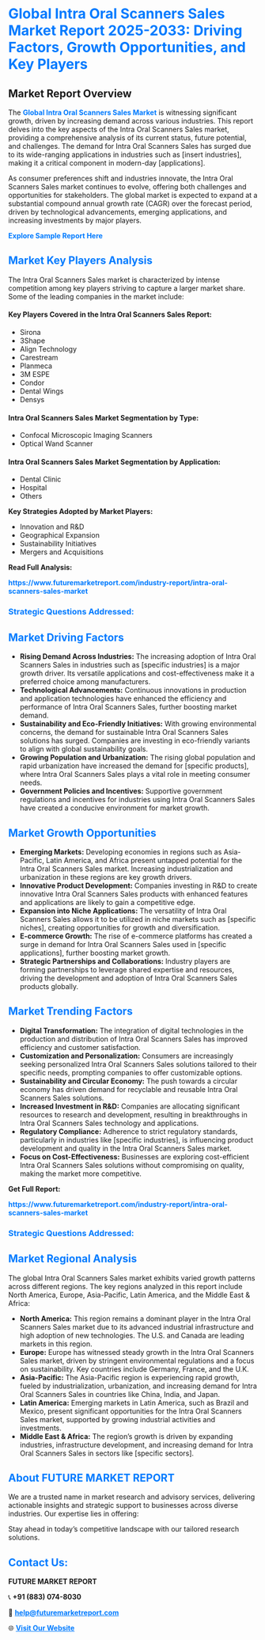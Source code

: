 <h1 style="color: #007BFF;">Global Intra Oral Scanners Sales Market Report 2025-2033: Driving Factors, Growth Opportunities, and Key Players</h1>

<section id="overview">
<h2>Market Report Overview</h2>
<p>The <a href="https://www.futuremarketreport.com/industry-report/intra-oral-scanners-sales-market" style="color: #007BFF; text-decoration: none;"><strong>Global Intra Oral Scanners Sales Market</strong></a> is witnessing significant growth, driven by increasing demand across various industries. This report delves into the key aspects of the Intra Oral Scanners Sales market, providing a comprehensive analysis of its current status, future potential, and challenges. The demand for Intra Oral Scanners Sales has surged due to its wide-ranging applications in industries such as [insert industries], making it a critical component in modern-day [applications].</p>
<p>As consumer preferences shift and industries innovate, the Intra Oral Scanners Sales market continues to evolve, offering both challenges and opportunities for stakeholders. The global market is expected to expand at a substantial compound annual growth rate (CAGR) over the forecast period, driven by technological advancements, emerging applications, and increasing investments by major players.</p>
</section>

<section id="overview">
<p><a href="https://www.futuremarketreport.com/request-sample/reportId=109192" style="color: #007BFF; text-decoration: none;"><strong>Explore Sample Report Here</strong></a></p>
</section>

<section id="key-players">
<h2 style="color: #007BFF;">Market Key Players Analysis</h2>
<p>The Intra Oral Scanners Sales market is characterized by intense competition among key players striving to capture a larger market share. Some of the leading companies in the market include:</p>
<h4>Key Players Covered in the Intra Oral Scanners Sales Report:</h4>
<ul><li>Sirona</li><li>3Shape</li><li>Align Technology</li><li>Carestream</li><li>Planmeca</li><li>3M ESPE</li><li>Condor</li><li>Dental Wings</li><li>Densys</li></ul>
<h4>Intra Oral Scanners Sales Market Segmentation by Type:</h4>
<ul><li>Confocal Microscopic Imaging Scanners</li><li>Optical Wand Scanner</li></ul>

<h4>Intra Oral Scanners Sales Market Segmentation by Application:</h4>
<ul><li>Dental Clinic</li><li>Hospital</li><li>Others</li></ul>
<p><strong>Key Strategies Adopted by Market Players:</strong></p>
<ul>
<li>Innovation and R&D</li>
<li>Geographical Expansion</li>
<li>Sustainability Initiatives</li>
<li>Mergers and Acquisitions</li>
</ul>
</section>

<section>
<p><strong>Read Full Analysis: </strong></p><a href="https://www.futuremarketreport.com/industry-report/intra-oral-scanners-sales-market" style="color: #007BFF; text-decoration: none;"><strong>https://www.futuremarketreport.com/industry-report/intra-oral-scanners-sales-market</strong></a>
<h3 style="color: #007BFF;">Strategic Questions Addressed:</h3>
</section>

<section id="driving-factors">
<h2 style="color: #007BFF;">Market Driving Factors</h2>
<ul>
<li><strong>Rising Demand Across Industries:</strong> The increasing adoption of Intra Oral Scanners Sales in industries such as [specific industries] is a major growth driver. Its versatile applications and cost-effectiveness make it a preferred choice among manufacturers.</li>
<li><strong>Technological Advancements:</strong> Continuous innovations in production and application technologies have enhanced the efficiency and performance of Intra Oral Scanners Sales, further boosting market demand.</li>
<li><strong>Sustainability and Eco-Friendly Initiatives:</strong> With growing environmental concerns, the demand for sustainable Intra Oral Scanners Sales solutions has surged. Companies are investing in eco-friendly variants to align with global sustainability goals.</li>
<li><strong>Growing Population and Urbanization:</strong> The rising global population and rapid urbanization have increased the demand for [specific products], where Intra Oral Scanners Sales plays a vital role in meeting consumer needs.</li>
<li><strong>Government Policies and Incentives:</strong> Supportive government regulations and incentives for industries using Intra Oral Scanners Sales have created a conducive environment for market growth.</li>
</ul>
</section>

<section id="growth-opportunities">
<h2 style="color: #007BFF;">Market Growth Opportunities</h2>
<ul>
<li><strong>Emerging Markets:</strong> Developing economies in regions such as Asia-Pacific, Latin America, and Africa present untapped potential for the Intra Oral Scanners Sales market. Increasing industrialization and urbanization in these regions are key growth drivers.</li>
<li><strong>Innovative Product Development:</strong> Companies investing in R&D to create innovative Intra Oral Scanners Sales products with enhanced features and applications are likely to gain a competitive edge.</li>
<li><strong>Expansion into Niche Applications:</strong> The versatility of Intra Oral Scanners Sales allows it to be utilized in niche markets such as [specific niches], creating opportunities for growth and diversification.</li>
<li><strong>E-commerce Growth:</strong> The rise of e-commerce platforms has created a surge in demand for Intra Oral Scanners Sales used in [specific applications], further boosting market growth.</li>
<li><strong>Strategic Partnerships and Collaborations:</strong> Industry players are forming partnerships to leverage shared expertise and resources, driving the development and adoption of Intra Oral Scanners Sales products globally.</li>
</ul>
</section>

<section id="trending-factors">
<h2 style="color: #007BFF;">Market Trending Factors</h2>
<ul>
<li><strong>Digital Transformation:</strong> The integration of digital technologies in the production and distribution of Intra Oral Scanners Sales has improved efficiency and customer satisfaction.</li>
<li><strong>Customization and Personalization:</strong> Consumers are increasingly seeking personalized Intra Oral Scanners Sales solutions tailored to their specific needs, prompting companies to offer customizable options.</li>
<li><strong>Sustainability and Circular Economy:</strong> The push towards a circular economy has driven demand for recyclable and reusable Intra Oral Scanners Sales solutions.</li>
<li><strong>Increased Investment in R&D:</strong> Companies are allocating significant resources to research and development, resulting in breakthroughs in Intra Oral Scanners Sales technology and applications.</li>
<li><strong>Regulatory Compliance:</strong> Adherence to strict regulatory standards, particularly in industries like [specific industries], is influencing product development and quality in the Intra Oral Scanners Sales market.</li>
<li><strong>Focus on Cost-Effectiveness:</strong> Businesses are exploring cost-efficient Intra Oral Scanners Sales solutions without compromising on quality, making the market more competitive.</li>
</ul>
</section>

<section>
<p><strong>Get Full Report: </strong></p><a href="https://www.futuremarketreport.com/industry-report/intra-oral-scanners-sales-market" style="color: #007BFF; text-decoration: none;"><strong>https://www.futuremarketreport.com/industry-report/intra-oral-scanners-sales-market</strong></a>
<h3 style="color: #007BFF;">Strategic Questions Addressed:</h3>
</section>


<section id="regional-analysis">
<h2 style="color: #007BFF;">Market Regional Analysis</h2>
<p>The global Intra Oral Scanners Sales market exhibits varied growth patterns across different regions. The key regions analyzed in this report include North America, Europe, Asia-Pacific, Latin America, and the Middle East & Africa:</p>
<ul>
<li><strong>North America:</strong> This region remains a dominant player in the Intra Oral Scanners Sales market due to its advanced industrial infrastructure and high adoption of new technologies. The U.S. and Canada are leading markets in this region.</li>
<li><strong>Europe:</strong> Europe has witnessed steady growth in the Intra Oral Scanners Sales market, driven by stringent environmental regulations and a focus on sustainability. Key countries include Germany, France, and the U.K.</li>
<li><strong>Asia-Pacific:</strong> The Asia-Pacific region is experiencing rapid growth, fueled by industrialization, urbanization, and increasing demand for Intra Oral Scanners Sales in countries like China, India, and Japan.</li>
<li><strong>Latin America:</strong> Emerging markets in Latin America, such as Brazil and Mexico, present significant opportunities for the Intra Oral Scanners Sales market, supported by growing industrial activities and investments.</li>
<li><strong>Middle East & Africa:</strong> The region’s growth is driven by expanding industries, infrastructure development, and increasing demand for Intra Oral Scanners Sales in sectors like [specific sectors].</li>
</ul>
</section>

<footer>
<h2 style="color: #007BFF;">About FUTURE MARKET REPORT</h2>
<p>We are a trusted name in market research and advisory services, delivering actionable insights and strategic support to businesses across diverse industries. Our expertise lies in offering:</p>

<p>Stay ahead in today’s competitive landscape with our tailored research solutions.</p>

<h2 style="color: #007BFF;">Contact Us:</h2>
<p><strong>FUTURE MARKET REPORT</strong></p>
<p>📞 <strong>+91 (883) 074-8030</strong></p>
<p>📧 <strong><a href="mailto:help@futuremarketreport.com" style="color: #007BFF;">help@futuremarketreport.com</a></strong></p>
<p>🌐 <strong><a href="https://www.futuremarketreport.com/" style="color: #007BFF;">Visit Our Website</a></strong></p>
</footer>